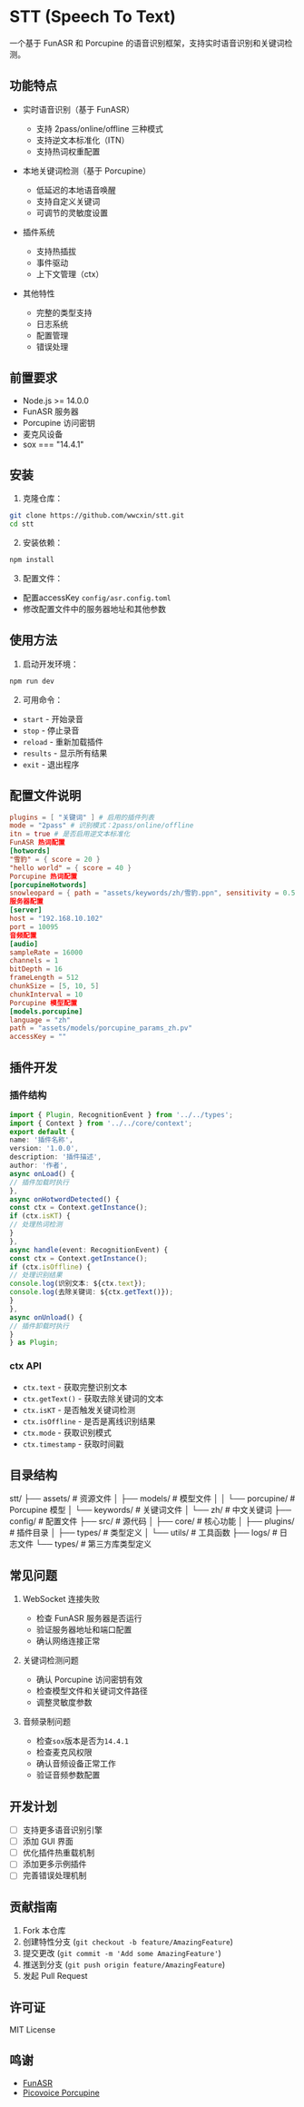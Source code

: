 # STT (Speech To Text)

一个基于 FunASR 和 Porcupine 的语音识别框架，支持实时语音识别和关键词检测。

## 功能特点

- 实时语音识别（基于 FunASR）
  - 支持 2pass/online/offline 三种模式
  - 支持逆文本标准化（ITN）
  - 支持热词权重配置
  
- 本地关键词检测（基于 Porcupine）
  - 低延迟的本地语音唤醒
  - 支持自定义关键词
  - 可调节的灵敏度设置

- 插件系统
  - 支持热插拔
  - 事件驱动
  - 上下文管理（ctx）

- 其他特性
  - 完整的类型支持
  - 日志系统
  - 配置管理
  - 错误处理

## 前置要求

- Node.js >= 14.0.0
- FunASR 服务器
- Porcupine 访问密钥
- 麦克风设备
- sox === "14.4.1"

## 安装

1. 克隆仓库：

```bash
git clone https://github.com/wwcxin/stt.git
cd stt
```

2. 安装依赖：

```bash
npm install
```

3. 配置文件：
- 配置accessKey `config/asr.config.toml`
- 修改配置文件中的服务器地址和其他参数

## 使用方法

1. 启动开发环境：

```bash
npm run dev
```

2. 可用命令：
- `start` - 开始录音
- `stop` - 停止录音
- `reload` - 重新加载插件
- `results` - 显示所有结果
- `exit` - 退出程序

## 配置文件说明

```toml
plugins = [ "关键词" ] # 启用的插件列表
mode = "2pass" # 识别模式：2pass/online/offline
itn = true # 是否启用逆文本标准化
FunASR 热词配置
[hotwords]
"雪豹" = { score = 20 }
"hello world" = { score = 40 }
Porcupine 热词配置
[porcupineHotwords]
snowleopard = { path = "assets/keywords/zh/雪豹.ppn", sensitivity = 0.5 }
服务器配置
[server]
host = "192.168.10.102"
port = 10095
音频配置
[audio]
sampleRate = 16000
channels = 1
bitDepth = 16
frameLength = 512
chunkSize = [5, 10, 5]
chunkInterval = 10
Porcupine 模型配置
[models.porcupine]
language = "zh"
path = "assets/models/porcupine_params_zh.pv"
accessKey = ""
```

## 插件开发

### 插件结构

```typescript
import { Plugin, RecognitionEvent } from '../../types';
import { Context } from '../../core/context';
export default {
name: '插件名称',
version: '1.0.0',
description: '插件描述',
author: '作者',
async onLoad() {
// 插件加载时执行
},
async onHotwordDetected() {
const ctx = Context.getInstance();
if (ctx.isKT) {
// 处理热词检测
}
},
async handle(event: RecognitionEvent) {
const ctx = Context.getInstance();
if (ctx.isOffline) {
// 处理识别结果
console.log(识别文本: ${ctx.text});
console.log(去除关键词: ${ctx.getText()});
}
},
async onUnload() {
// 插件卸载时执行
}
} as Plugin;
```

### ctx API
- `ctx.text` - 获取完整识别文本
- `ctx.getText()` - 获取去除关键词的文本
- `ctx.isKT` - 是否触发关键词检测
- `ctx.isOffline` - 是否是离线识别结果
- `ctx.mode` - 获取识别模式
- `ctx.timestamp` - 获取时间戳

## 目录结构

stt/
├── assets/ # 资源文件
│ ├── models/ # 模型文件
│ │ └── porcupine/ # Porcupine 模型
│ └── keywords/ # 关键词文件
│ └── zh/ # 中文关键词
├── config/ # 配置文件
├── src/ # 源代码
│ ├── core/ # 核心功能
│ ├── plugins/ # 插件目录
│ ├── types/ # 类型定义
│ └── utils/ # 工具函数
├── logs/ # 日志文件
└── types/ # 第三方库类型定义

## 常见问题

1. WebSocket 连接失败
   - 检查 FunASR 服务器是否运行
   - 验证服务器地址和端口配置
   - 确认网络连接正常

2. 关键词检测问题
   - 确认 Porcupine 访问密钥有效
   - 检查模型文件和关键词文件路径
   - 调整灵敏度参数

3. 音频录制问题
   - 检查`sox`版本是否为`14.4.1`
   - 检查麦克风权限
   - 确认音频设备正常工作
   - 验证音频参数配置

## 开发计划

- [ ] 支持更多语音识别引擎
- [ ] 添加 GUI 界面
- [ ] 优化插件热重载机制
- [ ] 添加更多示例插件
- [ ] 完善错误处理机制

## 贡献指南

1. Fork 本仓库
2. 创建特性分支 (`git checkout -b feature/AmazingFeature`)
3. 提交更改 (`git commit -m 'Add some AmazingFeature'`)
4. 推送到分支 (`git push origin feature/AmazingFeature`)
5. 发起 Pull Request

## 许可证

MIT License

## 鸣谢

- [FunASR](https://github.com/alibaba-damo-academy/FunASR)
- [Picovoice Porcupine](https://picovoice.ai/platform/porcupine/)


